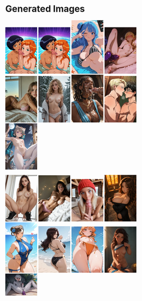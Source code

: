 # Generated Images



<img src="2025_09_30_01_thumb.webp" width="100"/> <img src="2025_09_30_02_thumb.webp" width="100"/> <img src="2025_09_30_03_thumb.webp" width="100"/> <img src="2025_09_30_04_thumb.webp" width="100"/> <img src="2025_09_30_05_thumb.webp" width="100"/> <img src="2025_09_30_06_thumb.webp" width="100"/> <img src="2025_09_30_07_thumb.webp" width="100"/> <img src="2025_09_30_08_thumb.webp" width="100"/> <img src="2025_09_30_09_thumb.webp" width="100"/>

<img src="2025_09_30_10_thumb.webp" width="100"/> <img src="2025_09_30_11_thumb.webp" width="100"/> <img src="2025_09_30_12_thumb.webp" width="100"/> <img src="2025_09_30_13_thumb.webp" width="100"/> <img src="2025_09_30_14_thumb.webp" width="100"/> <img src="2025_09_30_15_thumb.webp" width="100"/> <img src="2025_09_30_16_thumb.webp" width="100"/> <img src="2025_09_30_17_thumb.webp" width="100"/> <img src="2025_09_30_18_thumb.webp" width="100"/>